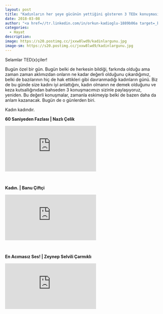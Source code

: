 ```yaml
---
layout: post
title: "Kadınların her şeye gücünün yettiğini gösteren 3 TEDx konuşması"
date: 2018-03-08
author: "<a href=//tr.linkedin.com/in/orkun-kadioglu-1889b06a target=_blank>Orkun Kadıoğlu</a>"
categories:
  - Hayat
description:
image: https://s20.postimg.cc/jxxw8lwd9/kadinlargunu.jpg
image-sm: https://s20.postimg.cc/jxxw8lwd9/kadinlargunu.jpg
---
```

Selamlar TED(x)çiler!

Bugün özel bir gün. Bugün belki de herkesin bildiği, farkında olduğu ama zaman zaman aklımızdan onların ne kadar değerli olduğunu çıkardığımız, belki de bazılarının hiç de hak ettikleri gibi davranmadığı kadınların günü. Biz de bu günde size kadını iyi anlattığını, kadın olmanın ne demek olduğunu ve keza kutsallığınıdan bahseden 3 konuşmacımızı sizinle paylaşıyoruz, yeniden. Bu değerli konuşmalar, zamanla eskimeyip belki de bazen daha da anlam kazanacak. Bugün de o günlerden biri.

Kadın kadındır.

<b>60 Saniyeden Fazlası | Nazlı Çelik<b>

<iframe src="https://www.youtube.com/embed/7PrnRhYBMVU" frameborder="0" allowfullscreen></iframe>

&nbsp;&nbsp;&nbsp;&nbsp;&nbsp;&nbsp;


<b>Kadın. | Banu Çiftçi<b>

<iframe src="https://www.youtube.com/embed/85RxQHZkluE" frameborder="0" allowfullscreen></iframe>


&nbsp;&nbsp;&nbsp;&nbsp;&nbsp;&nbsp;
 
<b>En Acımasız Ses! | Zeynep Selvili Çarmıklı<b>

<iframe src="https://www.youtube.com/embed/W2BpOXoFRPA" frameborder="0" allowfullscreen></iframe>


